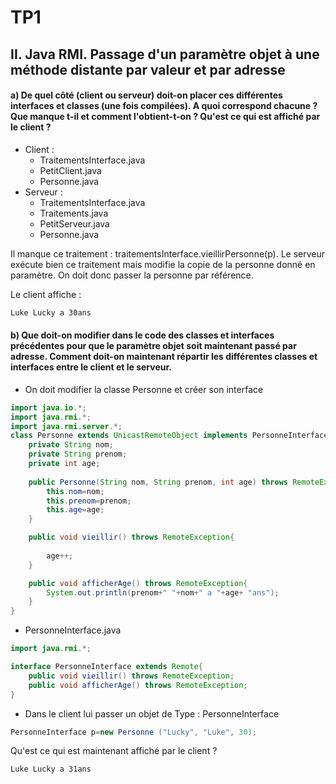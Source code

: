 # TP1

## II. Java RMI. Passage d'un paramètre objet à une méthode distante par valeur et par adresse

#### a) De quel côté (client ou serveur) doit-on placer ces différentes interfaces et classes (une fois compilées). A quoi correspond chacune ? Que manque t-il et comment l'obtient-t-on ? Qu'est ce qui est affiché par le client ?

  - Client : 
    - TraitementsInterface.java
    - PetitClient.java
    - Personne.java
  - Serveur : 
    - TraitementsInterface.java
    - Traitements.java
    - PetitServeur.java
    - Personne.java
    
Il manque ce traitement :
traitementsInterface.vieillirPersonne(p).
Le serveur exécute bien ce traitement mais modifie la copie de la personne donné en paramètre.
On doit donc passer la personne par référence.

Le client affiche :
```bash
Luke Lucky a 30ans
```
#### b) Que doit-on modifier dans le code des classes et interfaces précédentes pour que le paramètre objet soit maintenant passé par adresse. Comment doit-on maintenant répartir les différentes classes et interfaces entre le client et le serveur.

 - On doit modifier la classe Personne et créer son interface
 
```java
import java.io.*;
import java.rmi.*;
import java.rmi.server.*;
class Personne extends UnicastRemoteObject implements PersonneInterface{
    private String nom;
    private String prenom;
    private int age;
    
    public Personne(String nom, String prenom, int age) throws RemoteException{
        this.nom=nom;
        this.prenom=prenom;
        this.age=age;
    }

    public void vieillir() throws RemoteException{
        
        age++;
    }

    public void afficherAge() throws RemoteException{
        System.out.println(prenom+" "+nom+" a "+age+ "ans");
    }
}

```

 - PersonneInterface.java

```java
import java.rmi.*;

interface PersonneInterface extends Remote{
    public void vieillir() throws RemoteException;
    public void afficherAge() throws RemoteException;
}

```

 - Dans le client lui passer un objet de Type : PersonneInterface

```java
PersonneInterface p=new Personne ("Lucky", "Luke", 30);
```


Qu'est ce qui est maintenant affiché par le client ?

```bash
Luke Lucky a 31ans
```
